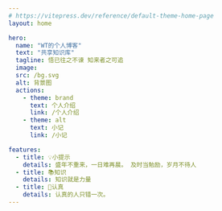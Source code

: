 ```yaml
---
# https://vitepress.dev/reference/default-theme-home-page
layout: home

hero:
  name: "WT的个人博客"
  text: "共享知识库"
  tagline: 悟已往之不谏 知来者之可追
  image:
  src: /bg.svg
  alt: 背景图
  actions:
    - theme: brand
      text: 个人介绍
      link: /个人介绍
    - theme: alt
      text: 小记
      link: /小记

features:
  - title: 💡小提示
    details: 盛年不重来，一日难再晨。 及时当勉励，岁月不待人
  - title: 📚知识
    details: 知识就是力量
  - title: 🤔认真
    details: 认真的人只错一次。
---
```


